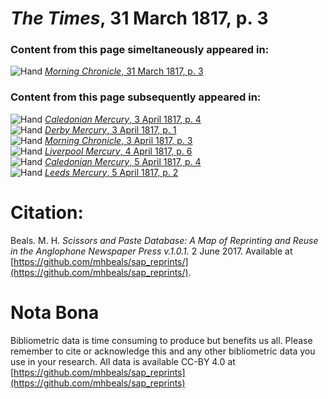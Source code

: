 # *The Times*, 31 March 1817, p. 3  
  
### Content from this page simeltaneously appeared in:  
![Hand](http://scissorsandpaste.net/wp-content/uploads/2017/06/smallhandpointer.png) [*Morning Chronicle*, 31 March 1817, p. 3](https://mhbeals.github.io/sap_html/Morning-Chronicle/Morning-Chronicle-31-March-1817-p-3)  
  
### Content from this page subsequently appeared in:  
![Hand](http://scissorsandpaste.net/wp-content/uploads/2017/06/smallhandpointer.png) [*Caledonian Mercury*, 3 April 1817, p. 4](https://mhbeals.github.io/sap_html/Caledonian-Mercury/Caledonian-Mercury-3-April-1817-p-4)  
![Hand](http://scissorsandpaste.net/wp-content/uploads/2017/06/smallhandpointer.png) [*Derby Mercury*, 3 April 1817, p. 1](https://mhbeals.github.io/sap_html/Derby-Mercury/Derby-Mercury-3-April-1817-p-1)  
![Hand](http://scissorsandpaste.net/wp-content/uploads/2017/06/smallhandpointer.png) [*Morning Chronicle*, 3 April 1817, p. 3](https://mhbeals.github.io/sap_html/Morning-Chronicle/Morning-Chronicle-3-April-1817-p-3)  
![Hand](http://scissorsandpaste.net/wp-content/uploads/2017/06/smallhandpointer.png) [*Liverpool Mercury*, 4 April 1817, p. 6](https://mhbeals.github.io/sap_html/Liverpool-Mercury/Liverpool-Mercury-4-April-1817-p-6)  
![Hand](http://scissorsandpaste.net/wp-content/uploads/2017/06/smallhandpointer.png) [*Caledonian Mercury*, 5 April 1817, p. 4](https://mhbeals.github.io/sap_html/Caledonian-Mercury/Caledonian-Mercury-5-April-1817-p-4)  
![Hand](http://scissorsandpaste.net/wp-content/uploads/2017/06/smallhandpointer.png) [*Leeds Mercury*, 5 April 1817, p. 2](https://mhbeals.github.io/sap_html/Leeds-Mercury/Leeds-Mercury-5-April-1817-p-2)  


# Citation: 

Beals. M. H. *Scissors and Paste Database: A Map of Reprinting and Reuse in the Anglophone Newspaper Press v.1.0.1.* 2 June 2017. Available at [https://github.com/mhbeals/sap_reprints/](https://github.com/mhbeals/sap_reprints/). 

# Nota Bona

Bibliometric data is time consuming to produce but benefits us all. Please remember to cite or acknowledge this and any other bibliometric data you use in your research. All data is available CC-BY 4.0 at [https://github.com/mhbeals/sap_reprints](https://github.com/mhbeals/sap_reprints)
